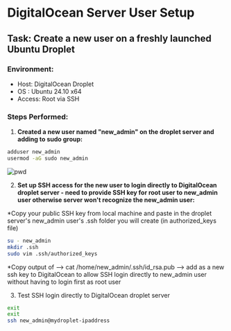 # DigitalOcean Server User Setup

## Task: Create a new user on a freshly launched Ubuntu Droplet

### Environment:
- Host: DigitalOcean Droplet
- OS : Ubuntu 24.10 x64
- Access: Root via SSH

### Steps Performed:

1. **Created a new user named "new_admin" on the droplet server and adding to sudo group:**

```bash
adduser new_admin
usermod -aG sudo new_admin
```
![pwd](https://github.com/user-attachments/assets/02df1c8e-f085-46f5-b207-56522f961fb0)


2. **Set up SSH access for the new user to login directly to DigitalOcean droplet server - need to provide SSH key for root user to new_admin user otherwise server won't recognize the new_admin user:**

*Copy your public SSH key from local machine and paste in the droplet server's new_admin user's .ssh folder you will create (in authorized_keys file)
```bash
su - new_admin
mkdir .ssh
sudo vim .ssh/authorized_keys
```

*Copy output of --> cat /home/new_admin/.ssh/id_rsa.pub --> add as a new ssh key to DigitalOcean to allow SSH login directly to new_admin user without having to login first as root user


3. Test SSH login directly to DigitalOcean droplet server

```bash
exit
exit
ssh new_admin@mydroplet-ipaddress
```



